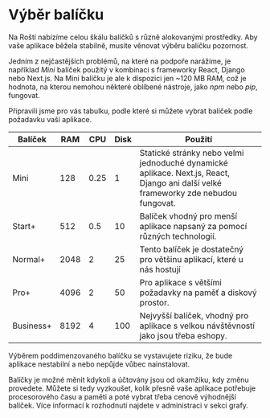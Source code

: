 # Výběr balíčku

Na Roští nabízíme celou škálu balíčků s různě alokovanými prostředky. Aby vaše aplikace běžela
stabilně, musíte věnovat výběru balíčku pozornost.

Jedním z nejčastějších problémů, na které na podpoře narážíme, je například *Mini* balíček použitý v
kombinaci s frameworky React, Django nebo Next.js. Na Mini balíčku je ale k dispozici jen ~120 MB RAM, což je
hodnota, na kterou nemohou některé oblíbené nástroje, jako *npm* nebo *pip*, fungovat.

Připravili jsme pro vás tabulku, podle které si můžete vybrat balíček podle požadavku vaší aplikace.

| Balíček   | RAM  | CPU  | Disk | Použití                                                                                                                            |
| --------- | ---- | ---- | ---- | ---------------------------------------------------------------------------------------------------------------------------------- |
| Mini      | 128  | 0.25 | 1    | Statické stránky nebo velmi jednoduché dynamické aplikace. Next.js, React, Django ani další velké frameworky zde nebudou fungovat. |
| Start+    | 512  | 0.5  | 10   | Balíček vhodný pro menší aplikace napsaný za pomocí různých technologií.                                                           |
| Normal+   | 2048 | 2    | 25   | Tento balíček je dostatečný pro většinu aplikací, které u nás hostují                                                              |
| Pro+      | 4096 | 2    | 50   | Pro aplikace s většími požadavky na paměť a diskový prostor.                                                                       |
| Business+ | 8192 | 4    | 100  | Nejvyšší balíček, vhodný pro aplikace s velkou návštěvností jako jsou třeba eshopy.                                                |

Výběrem poddimenzovaného balíčku se vystavujete riziku, že bude aplikace nestabilní a nebo nepůjde vůbec nainstalovat.

Balíčky je možné měnit kdykoli a účtovány jsou od okamžiku, kdy změnu provedete. Můžete si tedy
vyzkoušet, kolik přesně vaše aplikace potřebuje procesorového času a paměti a poté vybrat třeba cenově výhodnější balíček.
Více informací k rozhodnutí najdete v administraci v sekci grafy.
